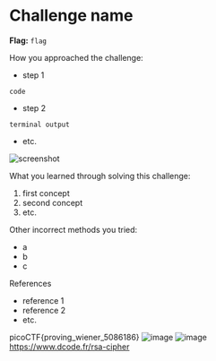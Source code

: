 # Challenge name

**Flag:** `flag`

How you approached the challenge:

- step 1

```
code
```

- step 2

```
terminal output
```

- etc.

![screenshot](./screenshot.png)

What you learned through solving this challenge:

1. first concept
2. second concept
3. etc.

Other incorrect methods you tried:

- a
- b
- c

References

- reference 1
- reference 2
- etc.



picoCTF{proving_wiener_5086186}
![image](https://github.com/user-attachments/assets/f6deda50-079a-40eb-9314-d94bf4a5b0b9)
![image](https://github.com/user-attachments/assets/ec5b5d17-5fbf-4bbb-a528-9433d321c730)
https://www.dcode.fr/rsa-cipher
